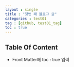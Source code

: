 ```yaml
---
layout : single
title : "첫번 째 블로그 글"
categories : test01
tag : [github, test01_tag]
toc : true
---
```


## Table Of Content
* Front Matter에 toc : true 입력